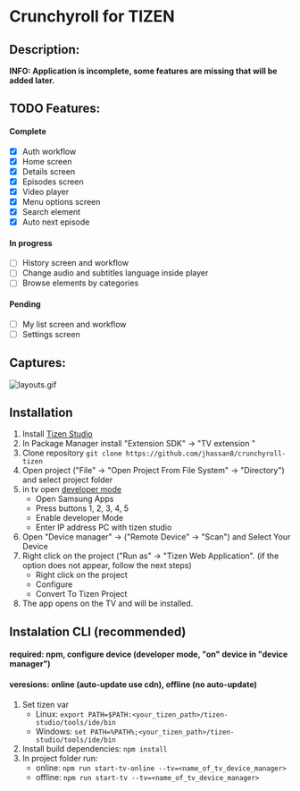 # Crunchyroll for TIZEN

## Description:

**INFO: Application is incomplete, some features are missing that will be added later.**

## TODO Features:

#### Complete
- [x] Auth workflow
- [x] Home screen
- [x] Details screen
- [x] Episodes screen
- [x] Video player
- [x] Menu options screen
- [x] Search element
- [x] Auto next episode

#### In progress
- [ ] History screen and workflow
- [ ] Change audio and subtitles language inside player
- [ ] Browse elements by categories

#### Pending
- [ ] My list screen and workflow
- [ ] Settings screen

## Captures:
![layouts.gif](https://raw.githubusercontent.com/jhassan8/crunchyroll-tizen/master/layouts.gif)

## Installation

1. Install [Tizen Studio](https://developer.tizen.org/development/tizen-studio/download)
2. In Package Manager install "Extension SDK" -> "TV extension <version>"
3. Clone repository ```git clone https://github.com/jhassan8/crunchyroll-tizen```
4. Open project ("File" -> "Open Project From File System" -> "Directory") and select project folder
5. in tv open [developer mode](https://developer.samsung.com/smarttv/develop/getting-started/using-sdk/tv-device.html)
    - Open Samsung Apps
    - Press buttons 1, 2, 3, 4, 5
    - Enable developer Mode
    - Enter IP address PC with tizen studio
6. Open "Device manager" -> ("Remote Device" -> "Scan") and Select Your Device
7. Right click on the project ("Run as" -> "Tizen Web Application". (if the option does not appear, follow the next steps)
    - Right click on the project
    - Configure
    - Convert To Tizen Project
8. The app opens on the TV and will be installed.

## Instalation CLI (recommended)

#### required: npm, configure device (developer mode, "on" device in "device manager")
#### veresions: online (auto-update use cdn), offline (no auto-update)

1. Set tizen var
    - Linux: ```export PATH=$PATH:<your_tizen_path>/tizen-studio/tools/ide/bin```
    - Windows: ```set PATH=%PATH%;<your_tizen_path>/tizen-studio/tools/ide/bin```
2. Install build dependencies: ```npm install```
3. In project folder run:
    - online: ```npm run start-tv-online --tv=<name_of_tv_device_manager>```
    - offline: ```npm run start-tv --tv=<name_of_tv_device_manager>```
